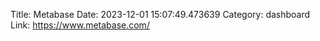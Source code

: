 Title: Metabase
Date: 2023-12-01 15:07:49.473639
Category: dashboard
Link: https://www.metabase.com/
